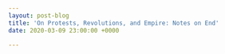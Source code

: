 ```yaml
---
layout: post-blog
title: 'On Protests, Revolutions, and Empire: Notes on End'
date: 2020-03-09 23:00:00 +0000

---
```

